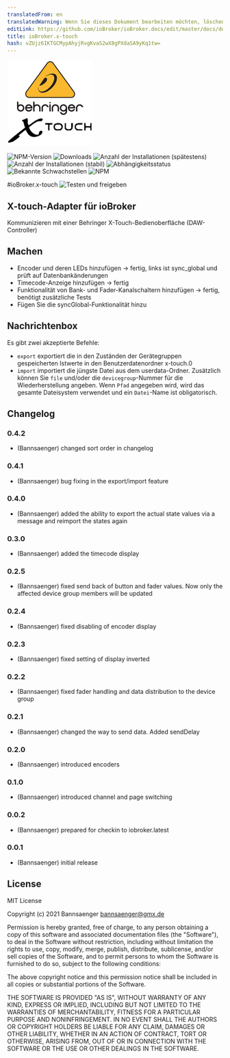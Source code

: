 ```yaml
---
translatedFrom: en
translatedWarning: Wenn Sie dieses Dokument bearbeiten möchten, löschen Sie bitte das Feld "translationsFrom". Andernfalls wird dieses Dokument automatisch erneut übersetzt
editLink: https://github.com/ioBroker/ioBroker.docs/edit/master/docs/de/adapterref/iobroker.x-touch/README.md
title: ioBroker.x-touch
hash: vZUjz6IKTGCMypAhyjRvgKvaS2wX8gPXdaSA9yKq1tw=
---
```

![Logo](../../../en/adapterref/iobroker.x-touch/admin/x-touch.png)

![NPM-Version](http://img.shields.io/npm/v/iobroker.x-touch.svg)
![Downloads](https://img.shields.io/npm/dm/iobroker.x-touch.svg)
![Anzahl der Installationen (spätestens)](http://iobroker.live/badges/x-touch-installed.svg)
![Anzahl der Installationen (stabil)](http://iobroker.live/badges/x-touch-stable.svg)
![Abhängigkeitsstatus](https://img.shields.io/david/Bannsaenger/iobroker.x-touch.svg)
![Bekannte Schwachstellen](https://snyk.io/test/github/Bannsaenger/ioBroker.x-touch/badge.svg)
![NPM](https://nodei.co/npm/iobroker.x-touch.png?downloads=true)

#ioBroker.x-touch
![Testen und freigeben](https://github.com/bannsaenger/iobroker.x-touch/workflows/Test%20and%20Release/badge.svg)

## X-touch-Adapter für ioBroker
Kommunizieren mit einer Behringer X-Touch-Bedienoberfläche (DAW-Controller)

## Machen
- Encoder und deren LEDs hinzufügen -> fertig, links ist sync_global und prüft auf Datenbankänderungen
- Timecode-Anzeige hinzufügen -> fertig
- Funktionalität von Bank- und Fader-Kanalschaltern hinzufügen -> fertig, benötigt zusätzliche Tests
- Fügen Sie die syncGlobal-Funktionalität hinzu

## Nachrichtenbox
Es gibt zwei akzeptierte Befehle:

* `export` exportiert die in den Zuständen der Gerätegruppen gespeicherten Istwerte in den Benutzerdatenordner x-touch.0
* `import` importiert die jüngste Datei aus dem userdata-Ordner. Zusätzlich können Sie `file` und/oder die `devicegroup`-Nummer für die Wiederherstellung angeben. Wenn `Pfad` angegeben wird, wird das gesamte Dateisystem verwendet und ein `Datei`-Name ist obligatorisch.

## Changelog
### 0.4.2
* (Bannsaenger) changed sort order in changelog

### 0.4.1
* (Bannsaenger) bug fixing in the export/import feature

### 0.4.0
* (Bannsaenger) added the ability to export the actual state values via a message and reimport the states again

### 0.3.0
* (Bannsaenger) added the timecode display

### 0.2.5
* (Bannsaenger) fixed send back of button and fader values. Now only the affected device group members will be updated

### 0.2.4
* (Bannsaenger) fixed disabling of encoder display

### 0.2.3
* (Bannsaenger) fixed setting of display inverted

### 0.2.2
* (Bannsaenger) fixed fader handling and data distribution to the device group

### 0.2.1
* (Bannsaenger) changed the way to send data. Added sendDelay

### 0.2.0
* (Bannsaenger) introduced encoders

### 0.1.0
* (Bannsaenger) introduced channel and page switching

### 0.0.2
* (Bannsaenger) prepared for checkin to iobroker.latest

### 0.0.1
* (Bannsaenger) initial release

## License
MIT License

Copyright (c) 2021 Bannsaenger <bannsaenger@gmx.de>

Permission is hereby granted, free of charge, to any person obtaining a copy
of this software and associated documentation files (the "Software"), to deal
in the Software without restriction, including without limitation the rights
to use, copy, modify, merge, publish, distribute, sublicense, and/or sell
copies of the Software, and to permit persons to whom the Software is
furnished to do so, subject to the following conditions:

The above copyright notice and this permission notice shall be included in all
copies or substantial portions of the Software.

THE SOFTWARE IS PROVIDED "AS IS", WITHOUT WARRANTY OF ANY KIND, EXPRESS OR
IMPLIED, INCLUDING BUT NOT LIMITED TO THE WARRANTIES OF MERCHANTABILITY,
FITNESS FOR A PARTICULAR PURPOSE AND NONINFRINGEMENT. IN NO EVENT SHALL THE
AUTHORS OR COPYRIGHT HOLDERS BE LIABLE FOR ANY CLAIM, DAMAGES OR OTHER
LIABILITY, WHETHER IN AN ACTION OF CONTRACT, TORT OR OTHERWISE, ARISING FROM,
OUT OF OR IN CONNECTION WITH THE SOFTWARE OR THE USE OR OTHER DEALINGS IN THE
SOFTWARE.